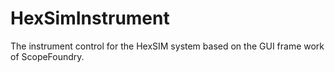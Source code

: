# HexSimInstrument
The instrument control for the HexSIM system based on the GUI frame work of ScopeFoundry.
